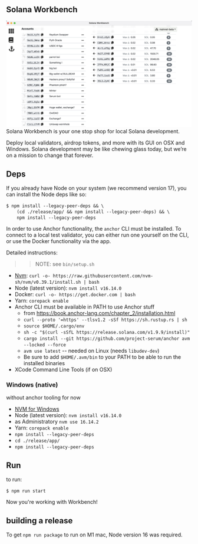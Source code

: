 ## Solana Workbench
![](https://github.com/workbenchapp/solana-workbench-releases/raw/main/solworkbench.png?s=200)
Solana Workbench is your one stop shop for local Solana development.

Deploy local validators, airdrop tokens, and more with its GUI on OSX and Windows.
Solana development may be like chewing glass today, but we’re on a mission to change
that forever.

## Deps

If you already have Node on your system (we recommend version 17), you can
install the Node deps like so:

```
$ npm install --legacy-peer-deps && \
    (cd ./release/app/ && npm install --legacy-peer-deps) && \
    npm install --legacy-peer-deps
```

In order to use Anchor functionality, the `anchor` CLI must be
installed. To connect to a local test validator, you can either
run one yourself on the CLI, or use the Docker functionality via
the app.

Detailed instructions:

>> NOTE: see `bin/setup.sh`

- [Nvm](https://github.com/nvm-sh/nvm): `curl -o- https://raw.githubusercontent.com/nvm-sh/nvm/v0.39.1/install.sh | bash`
- Node (latest version): `nvm install v16.14.0`
- Docker: `curl -o- https://get.docker.com | bash`
- Yarn: `corepack enable`
- Anchor CLI must be available in PATH to use Anchor stuff
  - from https://book.anchor-lang.com/chapter_2/installation.html
  - `curl --proto '=https' --tlsv1.2 -sSf https://sh.rustup.rs | sh`
  - `source $HOME/.cargo/env`
  - `sh -c "$(curl -sSfL https://release.solana.com/v1.9.9/install)"`
  - `cargo install --git https://github.com/project-serum/anchor avm --locked --force`
  - `avm use latest` -- needed on Linux (needs `libudev-dev`)
  - Be sure to add `$HOME/.avm/bin` to your PATH to be able to run the installed binaries
- XCode Command Line Tools (if on OSX)

### Windows (native)

without anchor tooling for now

- [NVM for Windows](https://github.com/coreybutler/nvm-windows)
- Node (latest version): `nvm install v16.14.0`
- as Administratory `nvm use 16.14.2`
- Yarn: `corepack enable`
- `npm install --legacy-peer-deps`
- `cd ./release/app/`
- `npm install --legacy-peer-deps`


## Run

to run:

```
$ npm run start
```

Now you're working with Workbench!

## building a release

To get `npm run package` to run on M1 mac, Node version 16 was required.
